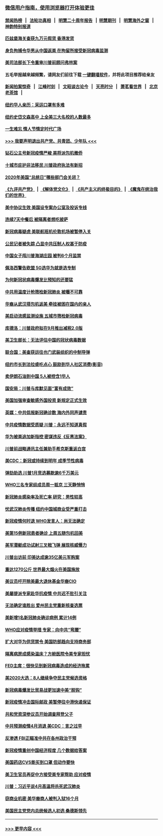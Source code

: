 ### [微信用户指南，使用浏览器打开体验更佳](https://github.com/gfw-breaker/banned-news1/blob/master/indexes/wechat-guide.md?t=0)
#### [禁闻热榜](热点新闻.md?t=0)  &nbsp;&nbsp;|&nbsp;&nbsp; [法轮功真相](https://github.com/gfw-breaker/truth/blob/master/README.md?t=0) &nbsp;&nbsp;|&nbsp;&nbsp; [明慧二十周年报告](https://github.com/gfw-breaker/mh-reports/blob/master/README.md?t=0) &nbsp;&nbsp;|&nbsp;&nbsp;[明慧期刊](https://github.com/gfw-breaker/mh-qikan) &nbsp;&nbsp;|&nbsp;&nbsp; [明慧海外之窗](https://github.com/gfw-breaker/mh-news/blob/master/README.md?t=0) &nbsp;&nbsp;|&nbsp;&nbsp; [神韵特别报道](https://github.com/gfw-breaker/mh-news/blob/master/shenyun.md?t=0)
#### [匹兹堡海关查获九万元假货 香港发货](../pages/nsc412/n11870716.md?t=02151802) 
#### [身负拘捕令华男从中国返美  在拘留所接受新冠病毒监测](../pages/nsc412/n11870710.md?t=02151802) 
#### [美司法部长下令重审川普前顾问弗林案](../pages/nsc412/n11870258.md?t=02151802) 
#### 五毛举报越来越频繁，请网友们前往下载 [一键翻墙软件](https://github.com/gfw-breaker/ssr-accounts)，并将此项目推荐给亲友
#### [新闻拍案惊奇](https://github.com/gfw-breaker/banned-news1/blob/master/pages/link4.md) &nbsp;&nbsp;|&nbsp;&nbsp; [江峰时刻](https://github.com/gfw-breaker/banned-news1/blob/master/pages/link4.md) &nbsp;&nbsp;|&nbsp;&nbsp; [文昭谈古论今](https://github.com/gfw-breaker/banned-news1/blob/master/pages/link4.md) &nbsp;&nbsp;|&nbsp;&nbsp; [天亮时分](https://github.com/gfw-breaker/banned-news1/blob/master/pages/link4.md) &nbsp;&nbsp;|&nbsp;&nbsp; [萧茗看世界](https://github.com/gfw-breaker/banned-news1/blob/master/pages/link4.md) &nbsp;&nbsp;|&nbsp;&nbsp; [北京老茶馆](https://github.com/gfw-breaker/banned-news1/blob/master/pages/link4.md) &nbsp;&nbsp;|&nbsp;&nbsp; 
#### [纽约华人亲历：采运口罩有多难](../pages/nsc412/n11870531.md?t=02151802) 
#### [纽约史岱文森高中  上全美三大名校的人数最多](../pages/nsc412/n11870557.md?t=02151802) 
#### [一生难忘 情人节情定时代广场](../pages/nsc412/n11870536.md?t=02151802) 
#### [>>> 我要声明退出共产党、共青团、少年队 <<<](https://github.com/begood0513/goodnews/blob/master/quit/letter.md) 
#### [钻石公主号新冠疫情严峻 美将派包机撤侨](../pages/nsc412/n11870505.md?t=02151802) 
#### [十城市庇护非法移民 川普政府执法有新招](../pages/nsc412/n11870410.md?t=02151802) 
#### [2020年美国“总统日”哪些部门会关闭？](../pages/nsc412/n11870148.md?t=02151802) 
#### [《九评共产党》](https://github.com/begood0513/9ping.md/blob/master/README.md) &nbsp;|&nbsp; [《解体党文化》](../../../../jtdwh.md/blob/master/README.md)  &nbsp;|&nbsp; [《共产主义的终极目的》](../../../../gczydzjmd.md/blob/master/README.md) &nbsp;|&nbsp; [《魔鬼在统治我们的世界》](../../../../mgztzwmdsj.md/blob/master/README.md) 
#### [美中协议生效 美国设专案办公室及投诉专线](../pages/nsc412/n11870266.md?t=02151802) 
#### [连续7天中餐后 被隔离者想吃披萨](../pages/nsc412/n11870243.md?t=02151802) 
#### [新冠病毒疑虑 美联航班机伦敦机场被暂停入关](../pages/nsc412/n11870015.md?t=02151802) 
#### [公民记者被失踪 凸显中共压制人权甚于防疫](../pages/nsc412/n11870042.md?t=02151802) 
#### [中国女子闯川普海湖庄园 被判6个月监禁](../pages/nsc412/n11869919.md?t=02151802) 
#### [佩洛西警告欧盟 5G选华为就是选专制](../pages/nsc412/n11869898.md?t=02151802) 
#### [为何新冠状病毒爆发比预知的还要猛](../pages/nsc412/n11869828.md?t=02151802) 
#### [中共用温度计枪筛检新冠肺炎 被曝不可靠](../pages/nsc412/n11869707.md?t=02151802) 
#### [华裔从武汉搭包机返美 牵挂被困在国内的亲人](../pages/nsc412/n11869711.md?t=02151802) 
#### [美启动流感监测设施 五城市筛检新冠病毒](../pages/nsc412/n11869689.md?t=02151802) 
#### [库德洛：川普政府拟在9月推出减税2.0版](../pages/nsc412/n11869627.md?t=02151802) 
#### [美卫生部长：无法评估中国的冠状病毒数据](../pages/nsc412/n11869301.md?t=02151802) 
#### [联合国：美查获运往也门武装组织的中制导弹](../pages/nsc412/n11868677.md?t=02151802) 
#### [纽约市长到法拉盛吃点心  鼓励到华人社区消费(影音)](../pages/nsc412/n11868197.md?t=02151802) 
#### [卖伊朗石油到中国  5人被控含1华人](../pages/nsc412/n11867988.md?t=02151802) 
#### [国安局：川普与库默见面“富有成效”](../pages/nsc412/n11867976.md?t=02151802) 
#### [美国加强审查敏感外国投资 新规定正式生效](../pages/nsc412/n11868041.md?t=02151802) 
#### [英媒：中共低报新冠确诊数 海内外同声谴责](../pages/nsc412/n11867421.md?t=02151802) 
#### [中共疫情数据受质疑 川普：永远不知道真假](../pages/nsc412/n11867195.md?t=02151802) 
#### [华为被美追加新指控 密谋违反《反黑法案》](../pages/nsc412/n11867191.md?t=02151802) 
#### [川普前战略通讯主任兼助手希克斯重返白宫](../pages/nsc412/n11867104.md?t=02151802) 
#### [美CDC：新冠或持续到明年 成季节性病毒](../pages/nsc412/n11867279.md?t=02151802) 
#### [弹劾助选 川普1月竞选募款逾6千万美元](../pages/nsc412/n11866950.md?t=02151802) 
#### [WHO三名专家组成员周一抵京 三天静悄悄](../pages/nsc412/n11866947.md?t=02151802) 
#### [新冠肺炎感染率及死亡率 研究：男性较高](../pages/nsc412/n11866956.md?t=02151802) 
#### [忧武汉肺炎传播 纽约中国城商业受严重打击](../pages/nsc412/n11866902.md?t=02151802) 
#### [新冠疫情何时退 WHO发言人：尚无法确定](../pages/nsc412/n11866864.md?t=02151802) 
#### [美第15例新冠患者确诊 上周五随包机回美](../pages/nsc412/n11866852.md?t=02151802) 
#### [美军潜艇成功试射三叉戟飞弹 展现核威慑力](../pages/nsc412/n11866046.md?t=02151802) 
#### [川普出访前 印美达成逾35亿美元军购案](../pages/nsc412/n11865444.md?t=02151802) 
#### [重达1270公斤 世界最大烟火在美国施放](../pages/nsc412/n11865198.md?t=02151802) 
#### [美议员吁开除美最大退休基金华裔CIO](../pages/nsc412/n11865230.md?t=02151802) 
#### [美屡提派专家赴华抗疫情 中共迟不批引关注](../pages/nsc412/n11864719.md?t=02151802) 
#### [无法确定谁胜出 爱州民主党重新核查选票](../pages/nsc412/n11864830.md?t=02151802) 
#### [美新增1名新冠肺炎确诊病例 累计14例](../pages/nsc412/n11864893.md?t=02151802) 
#### [WHO应对疫情举措 专家：向中共“弯腰”](../pages/nsc412/n11864727.md?t=02151802) 
#### [扩大对华为供货禁令 美国防部趋向支持商务部](../pages/nsc412/n11864773.md?t=02151802) 
#### [隔离病房成感染温床？方舱医院令美专家担忧](../pages/nsc412/n11864575.md?t=02151802) 
#### [FED主席：很快见到新冠病毒造成的经济拖累](../pages/nsc412/n11864507.md?t=02151802) 
#### [美2020大选：8人继续争夺民主党候选资格](../pages/nsc412/n11864327.md?t=02151802) 
#### [新冠病毒爆发比贸易战更加速中美“脱钩”](../pages/nsc412/n11864470.md?t=02151802) 
#### [新冠疫情冲击国际邮政 美暂停往中港快递保证](../pages/nsc412/n11864207.md?t=02151802) 
#### [共和党资深参议员开始调查拜登父子](../pages/nsc412/n11863984.md?t=02151802) 
#### [中共预测疫情4月消退 美CDC：言之过早](../pages/nsc412/n11864310.md?t=02151802) 
#### [反渗透 FBI正瞄准中共在各州政治干预](../pages/nsc412/n11864300.md?t=02151802) 
#### [新冠疫情重创中国经济程度 几个数据给答案](../pages/nsc412/n11864203.md?t=02151802) 
#### [美国药店CVS能买到口罩 但动作要快](../pages/nsc412/n11862438.md?t=02151802) 
#### [美卫生官员再促中方接受美专家帮助 应对疫情](../pages/nsc412/n11864043.md?t=02151802) 
#### [川普：习近平说4月高温将杀死武汉肺炎](../pages/nsc412/n11860814.md?t=02151802) 
#### [窃商业机密 美华裔商人被判入狱16个月](../pages/nsc412/n11863911.md?t=02151802) 
#### [美国民主党党内总统候选人初选 桑德斯领先](../pages/nsc412/n11863475.md?t=02151802) 

----
#### [ >>> 更早内容 <<< ](../indexes/nsc412-earlier.md)
